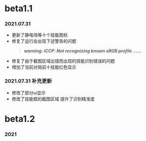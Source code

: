 # beta1.1
### 2021.07.31
* 更新了静电场等十个技能图标
* 修复了运行会出现下述警告的问题
  > ***warning: iCCP: Not recognizing known sRGB profile ......***
* 修复了由于截图区域出错而出现的技能识别错误的问题
* 增加了当前对局前十技能红色显示

### 2021.07.31 补充更新
* 修改了部分ui显示
* 修改了技能框的截图区域 提升了识别精准度

# beta1.2
### 2021


